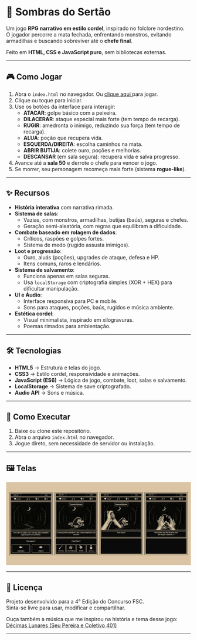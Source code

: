# 🌙 Sombras do Sertão

Um jogo **RPG narrativo em estilo cordel**, inspirado no folclore nordestino.  
O jogador percorre a mata fechada, enfrentando monstros, evitando armadilhas e buscando sobreviver até o **chefe final**.

Feito em **HTML, CSS e JavaScript puro**, sem bibliotecas externas.

---

## 🎮 Como Jogar

1. Abra o `index.html` no navegador. Ou <a href="https://marvieiradev.github.io/game-cordel-rpg/" target="_blank">clique aqui </a>para jogar.
2. Clique ou toque para iniciar.
3. Use os botões da interface para interagir:
   - **ATACAR**: golpe básico com a peixeira.
   - **DILACERAR**: ataque especial mais forte (tem tempo de recarga).
   - **RUGIR**: amedronta o inimigo, reduzindo sua força (tem tempo de recarga).
   - **ALUÁ**: poção que recupera vida.
   - **ESQUERDA/DIREITA**: escolha caminhos na mata.
   - **ABRIR BUTIJA**: colete ouro, poções e melhorias.
   - **DESCANSAR** (em sala segura): recupera vida e salva progresso.
4. Avance até a **sala 50** e derrote o chefe para vencer o jogo.
5. Se morrer, seu personagem recomeça mais forte (sistema **rogue-like**).

---

## ✨ Recursos

- **História interativa** com narrativa rimada.
- **Sistema de salas**:
  - Vazias, com monstros, armadilhas, butijas (baús), seguras e chefes.
  - Geração semi-aleatória, com regras que equilibram a dificuldade.
- **Combate baseado em rolagem de dados**:
  - Críticos, raspões e golpes fortes.
  - Sistema de medo (rugido assusta inimigos).
- **Loot e progressão**:
  - Ouro, aluás (poções), upgrades de ataque, defesa e HP.
  - Itens comuns, raros e lendários.
- **Sistema de salvamento**:
  - Funciona apenas em salas seguras.
  - Usa `localStorage` com criptografia simples (XOR + HEX) para dificultar manipulação.
- **UI e Áudio**:
  - Interface responsiva para PC e mobile.
  - Sons para ataques, poções, baús, rugidos e música ambiente.
- **Estética cordel**:
  - Visual minimalista, inspirado em xilogravuras.
  - Poemas rimados para ambientação.

---

## 🛠️ Tecnologias

- **HTML5** → Estrutura e telas do jogo.
- **CSS3** → Estilo cordel, responsividade e animações.
- **JavaScript (ES6)** → Lógica de jogo, combate, loot, salas e salvamento.
- **LocalStorage** → Sistema de save criptografado.
- **Audio API** → Sons e música.

---

## 🚀 Como Executar

1. Baixe ou clone este repositório.
2. Abra o arquivo `index.html` no navegador.
3. Jogue direto, sem necessidade de servidor ou instalação.

---

## 🖼️ Telas

<img src="screenshot.webp" alt="Capturas de tela" />

---

## 📜 Licença

Projeto desenvolvido para a 4° Edição do Concurso FSC.  
Sinta-se livre para usar, modificar e compartilhar.

Ouça também a música que me inspirou na história e tema desse jogo: <a href="https://youtu.be/sNNzt7kSzg4?si=VFuykqDsXrT0I1k0" target="_blank">Décimas Lunares (Seu Pereira e Coletivo 401)</a>

---
